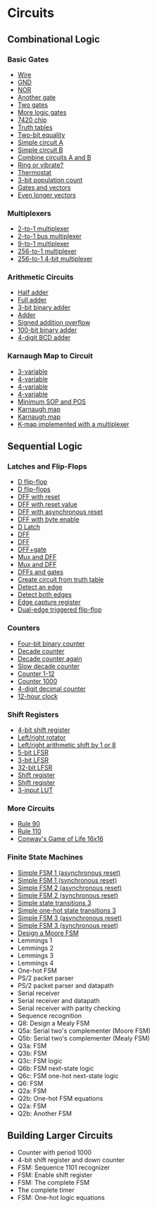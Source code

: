 # Circuits
## Combinational Logic
### Basic Gates
* [Wire](./Combinational%20Logic/Basic%20Gates/44/44.md)
* [GND](./Combinational%20Logic/Basic%20Gates/45/45.md)
* [NOR](./Combinational%20Logic/Basic%20Gates/46/46.md)
* [Another gate](./Combinational%20Logic/Basic%20Gates/47/47.md)
* [Two gates](./Combinational%20Logic/Basic%20Gates/48/48.md)
* [More logic gates](./Combinational%20Logic/Basic%20Gates/49/49.md)
* [7420 chip](./Combinational%20Logic/Basic%20Gates/50/50.md)
* [Truth tables](./Combinational%20Logic/Basic%20Gates/51/51.md)
* [Two-bit equality](./Combinational%20Logic/Basic%20Gates/52/52.md)
* [Simple circuit A](./Combinational%20Logic/Basic%20Gates/53/53.md)
* [Simple circuit B](./Combinational%20Logic/Basic%20Gates/54/54.md)
* [Combine circuits A and B](./Combinational%20Logic/Basic%20Gates/55/55.md)
* [Ring or vibrate?](./Combinational%20Logic/Basic%20Gates/56/56.md)
* [Thermostat](./Combinational%20Logic/Basic%20Gates/57/57.md)
* [3-bit population count](./Combinational%20Logic/Basic%20Gates/58/58.md)
* [Gates and vectors](./Combinational%20Logic/Basic%20Gates/59/59.md)
* [Even longer vectors](./Combinational%20Logic/Basic%20Gates/60/60.md)

### Multiplexers
* [2-to-1 multiplexer](./Combinational%20Logic/Multiplexers/61/61.md)
* [2-to-1 bus multiplexer](./Combinational%20Logic/Multiplexers/62/62.md)
* [9-to-1 multiplexer](./Combinational%20Logic/Multiplexers/63/63.md)
* [256-to-1 multiplexer](./Combinational%20Logic/Multiplexers/64/64.md)
* [256-to-1 4-bit multiplexer](./Combinational%20Logic/Multiplexers/65/65.md)

### Arithmetic Circuits
* [Half adder](./Combinational%20Logic/Arithmetic%20Circuits/66/66.md)
* [Full adder](./Combinational%20Logic/Arithmetic%20Circuits/67/67.md)
* [3-bit binary adder](./Combinational%20Logic/Arithmetic%20Circuits/68/68.md)
* [Adder](./Combinational%20Logic/Arithmetic%20Circuits/69/69.md)
* [Signed addition overflow](./Combinational%20Logic/Arithmetic%20Circuits/70/70.md)
* [100-bit binary adder](./Combinational%20Logic/Arithmetic%20Circuits/71/71.md)
* [4-digit BCD adder](./Combinational%20Logic/Arithmetic%20Circuits/72/72.md)

### Karnaugh Map to Circuit
* [3-variable](./Combinational%20Logic/Karnaugh%20Map%20to%20Circuit/73/73.md)
* [4-variable](./Combinational%20Logic/Karnaugh%20Map%20to%20Circuit/74/74.md)
* [4-variable](./Combinational%20Logic/Karnaugh%20Map%20to%20Circuit/75/75.md)
* [4-variable](./Combinational%20Logic/Karnaugh%20Map%20to%20Circuit/76/76.md)
* [Minimum SOP and POS](./Combinational%20Logic/Karnaugh%20Map%20to%20Circuit/77/77.md)
* [Karnaugh map](./Combinational%20Logic/Karnaugh%20Map%20to%20Circuit/78/78.md)
* [Karnaugh map](./Combinational%20Logic/Karnaugh%20Map%20to%20Circuit/79/79.md)
* [K-map implemented with a multiplexer](./Combinational%20Logic/Karnaugh%20Map%20to%20Circuit/80/80.md)

## Sequential Logic
### Latches and Flip-Flops
* [D flip-flop](./Sequential%20Logic/Latches%20and%20Flip-Flops/81/81.md)
* [D flip-flops](./Sequential%20Logic/Latches%20and%20Flip-Flops/82/82.md)
* [DFF with reset](./Sequential%20Logic/Latches%20and%20Flip-Flops/83/83.md)
* [DFF with reset value](./Sequential%20Logic/Latches%20and%20Flip-Flops/84/84.md)
* [DFF with asynchronous reset](./Sequential%20Logic/Latches%20and%20Flip-Flops/85/85.md)
* [DFF with byte enable](./Sequential%20Logic/Latches%20and%20Flip-Flops/86/86.md)
* [D Latch](./Sequential%20Logic/Latches%20and%20Flip-Flops/87/87.md)
* [DFF](./Sequential%20Logic/Latches%20and%20Flip-Flops/88/88.md)
* [DFF](./Sequential%20Logic/Latches%20and%20Flip-Flops/89/89.md)
* [DFF+gate](./Sequential%20Logic/Latches%20and%20Flip-Flops/90/90.md)
* [Mux and DFF](./Sequential%20Logic/Latches%20and%20Flip-Flops/91/91.md)
* [Mux and DFF](./Sequential%20Logic/Latches%20and%20Flip-Flops/92/92.md)
* [DFFs and gates](./Sequential%20Logic/Latches%20and%20Flip-Flops/93/93.md)
* [Create circuit from truth table](./Sequential%20Logic/Latches%20and%20Flip-Flops/94/94.md)
* [Detect an edge](./Sequential%20Logic/Latches%20and%20Flip-Flops/95/95.md)
* [Detect both edges](./Sequential%20Logic/Latches%20and%20Flip-Flops/96/96.md)
* [Edge capture register](./Sequential%20Logic/Latches%20and%20Flip-Flops/97/97.md)
* [Dual-edge triggered flip-flop](./Sequential%20Logic/Latches%20and%20Flip-Flops/98/98.md)

### Counters
* [Four-bit binary counter](./Sequential%20Logic/Counters/99/99.md)
* [Decade counter](./Sequential%20Logic/Counters/100/100.md)
* [Decade counter again](./Sequential%20Logic/Counters/101/101.md)
* [Slow decade counter](./Sequential%20Logic/Counters/102/102.md)
* [Counter 1-12](./Sequential%20Logic/Counters/103/103.md)
* [Counter 1000](./Sequential%20Logic/Counters/104/104.md)
* [4-digit decimal counter](./Sequential%20Logic/Counters/105/105.md)
* [12-hour clock](./Sequential%20Logic/Counters/106/106.md)

### Shift Registers
* [4-bit shift register](./Sequential%20Logic/Shift%20Registers/107/107.md)
* [Left/right rotator](./Sequential%20Logic/Shift%20Registers/108/108.md)
* [Left/right arithmetic shift by 1 or 8](./Sequential%20Logic/Shift%20Registers/109/109.md)
* [5-bit LFSR](./Sequential%20Logic/Shift%20Registers/110/110.md)
* [3-bit LFSR](./Sequential%20Logic/Shift%20Registers/111/111.md)
* [32-bit LFSR](./Sequential%20Logic/Shift%20Registers/112/112.md)
* [Shift register](./Sequential%20Logic/Shift%20Registers/113/113.md)
* [Shift register](./Sequential%20Logic/Shift%20Registers/114/114.md)
* [3-input LUT](./Sequential%20Logic/Shift%20Registers/115/115.md)

### More Circuits
* [Rule 90](./Sequential%20Logic/More%20Circuits/116/116.md)
* [Rule 110](./Sequential%20Logic/More%20Circuits/117/117.md)
* [Conway's Game of Life 16x16](./Sequential%20Logic/More%20Circuits/118/118.md)

### Finite State Machines
* [Simple FSM 1 (asynchronous reset)](./Sequential%20Logic/Finite%20State%20Machines/119/119.md)
* [Simple FSM 1 (synchronous reset)](./Sequential%20Logic/Finite%20State%20Machines/120/120.md)
* [Simple FSM 2 (asynchronous reset)](./Sequential%20Logic/Finite%20State%20Machines/121/121.md)
* [Simple FSM 2 (synchronous reset)](./Sequential%20Logic/Finite%20State%20Machines/122/122.md)
* [Simple state transitions 3](./Sequential%20Logic/Finite%20State%20Machines/123/123.md)
* [Simple one-hot state transitions 3](./Sequential%20Logic/Finite%20State%20Machines/124/124.md)
* [Simple FSM 3 (asynchronous reset)](./Sequential%20Logic/Finite%20State%20Machines/125/125.md)
* [Simple FSM 3 (synchronous reset)](./Sequential%20Logic/Finite%20State%20Machines/126/126.md)
* [Design a Moore FSM](./Sequential%20Logic/Finite%20State%20Machines/127/127.md)
* Lemmings 1
* Lemmings 2
* Lemmings 3
* Lemmings 4
* One-hot FSM
* PS/2 packet parser
* PS/2 packet parser and datapath
* Serial receiver
* Serial receiver and datapath
* Serial receiver with parity checking
* Sequence recognition
* Q8: Design a Mealy FSM
* Q5a: Serial two's complementer (Moore FSM)
* Q5b: Serial two's complementer (Mealy FSM)
* Q3a: FSM
* Q3b: FSM
* Q3c: FSM logic
* Q6b: FSM next-state logic
* Q6c: FSM one-hot next-state logic
* Q6: FSM
* Q2a: FSM
* Q2b: One-hot FSM equations
* Q2a: FSM
* Q2b: Another FSM

## Building Larger Circuits
* Counter with period 1000
* 4-bit shift register and down counter
* FSM: Sequence 1101 recognizer
* FSM: Enable shift register
* FSM: The complete FSM
* The complete timer
* FSM: One-hot logic equations